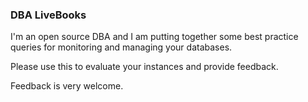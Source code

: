 ### DBA LiveBooks

I'm an open source DBA and I am putting together some best practice queries for monitoring and managing your databases.

Please use this to evaluate your instances and provide feedback.

Feedback is very welcome.

